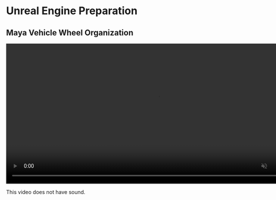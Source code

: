 # Unreal Engine Preparation

## Maya Vehicle Wheel Organization

<div class="ue_videos">
  <video width=820px height=380px muted autoplay loop>
    <source src="https://cdn.monodrive.io/Vehicle_Wheel_Orgainization.mp4" type="video/mp4">
  </video>
</div> 

This video does not have sound.